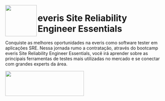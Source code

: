 <a href="url"><img src="https://user-images.githubusercontent.com/63436406/127785582-c6dd0121-7d4a-4f8d-83f3-e7c9b3591bce.png" align="left" height="100" width="100" ></a>

# everis Site Reliability Engineer Essentials
Conquiste as melhores oportunidades na everis como software tester em aplicações SRE. Nessa jornada rumo a contratação, através do bootcamp everis Site Reliability Engineer Essentials, você irá aprender sobre as principais ferramentas de testes mais utilizadas no mercado e se conectar com grandes experts da área.

<a href="url"><img src="https://user-images.githubusercontent.com/63436406/127776292-9ec4809a-1137-4dc8-b493-7de0186fd55c.png" align="left" height="80" width="250" ></a>
